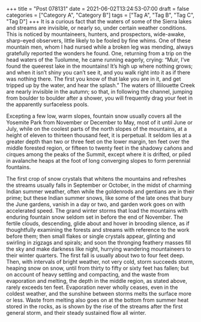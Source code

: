 +++
title = "Post 078131"
date = 2021-06-02T13:24:53-07:00
draft = false
categories = ["Category A", "Category B"]
tags = ["Tag A", "Tag B", "Tag C", "Tag D"]
+++
It is a curious fact that the waters of some of the Sierra lakes and streams are invisible, or nearly so, under certain weather conditions. This is noticed by mountaineers, hunters, and prospectors, wide-awake, sharp-eyed observers, little likely to be fooled by fine whims. One of these mountain men, whom I had nursed while a broken leg was mending, always gratefully reported the wonders he found. One, returning from a trip on the head waters of the Tuolumne, he came running eagerly, crying: “Muir, I’ve found the queerest lake in the mountains! It’s high up where nothing grows; and when it isn’t shiny you can’t see it, and you walk right into it as if there was nothing there. The first you know of that lake you are in it, and get tripped up by the water, and hear the splash.” The waters of Illilouette Creek are nearly invisible in the autumn; so that, in following the channel, jumping from boulder to boulder after a shower, you will frequently drag your feet in the apparently surfaceless pools.

Excepting a few low, warm slopes, fountain snow usually covers all the Yosemite Park from November or December to May, most of it until June or July, while on the coolest parts of the north slopes of the mountains, at a height of eleven to thirteen thousand feet, it is perpetual. It seldom lies at a greater depth than two or three feet on the lower margin, ten feet over the middle forested region, or fifteen to twenty feet in the shadowy cañons and cirques among the peaks of the Summit, except where it is drifted, or piled in avalanche heaps at the foot of long converging slopes to form perennial fountains.

The first crop of snow crystals that whitens the mountains and refreshes the streams usually falls in September or October, in the midst of charming Indian summer weather, often while the goldenrods and gentians are in their prime; but these Indian summer snows, like some of the late ones that bury the June gardens, vanish in a day or two, and garden work goes on with accelerated speed. The grand winter storms that load the mountains with enduring fountain snow seldom set in before the end of November. The fertile clouds, descending, glide about and hover in brooding silence, as if thoughtfully examining the forests and streams with reference to the work before them; then small flakes or single crystals appear, glinting and swirling in zigzags and spirals; and soon the thronging feathery masses fill the sky and make darkness like night, hurrying wandering mountaineers to their winter quarters. The first fall is usually about two to four feet deep. Then, with intervals of bright weather, not very cold, storm succeeds storm, heaping snow on snow, until from thirty to fifty or sixty feet has fallen; but on account of heavy settling and compacting, and the waste from evaporation and melting, the depth in the middle region, as stated above, rarely exceeds ten feet. Evaporation never wholly ceases, even in the coldest weather, and the sunshine between storms melts the surface more or less. Waste from melting also goes on at the bottom from summer heat stored in the rocks, as is shown by the rise of the streams after the first general storm, and their steady sustained flow all winter.
